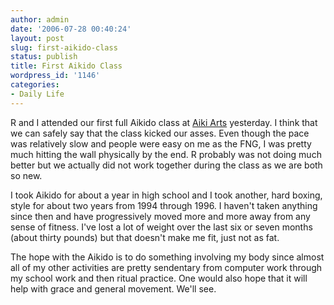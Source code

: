 ```yaml
---
author: admin
date: '2006-07-28 00:40:24'
layout: post
slug: first-aikido-class
status: publish
title: First Aikido Class
wordpress_id: '1146'
categories:
- Daily Life
---
```

R and I attended our first full Aikido class at <a href="http://www.aikiarts.com/">Aiki Arts</a> yesterday. I think that we can safely say that the class kicked our asses. Even though the pace was relatively slow and people were easy on me as the FNG, I was pretty much hitting the wall physically by the end. R probably was not doing much better but we actually did not work together during the class as we are both so new.

I took Aikido for about a year in high school and I took another, hard boxing, style for about two years from 1994 through 1996. I haven't taken anything since then and have progressively moved more and more away from any sense of fitness. I've lost a lot of weight over the last six or seven months (about thirty pounds) but that doesn't make me fit, just not as fat.

The hope with the Aikido is to do something involving my body since almost all of my other activities are pretty sendentary from computer work through my school work and then ritual practice. One would also hope that it will help with grace and general movement. We'll see.
